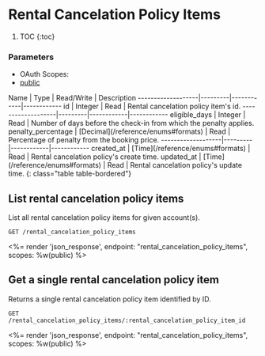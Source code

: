 # Rental Cancelation Policy Items

1. TOC
{:toc}

### Parameters
<ul class="nav nav-pills" role="tablist">
  <li class="disabled"><a>OAuth Scopes:</a></li>
  <li class="active"><a href="#public" role="tab" data-toggle="pill">public</a></li>
</ul>
<div class="tab-content" markdown="1">
  <div class="tab-pane active" id="public" markdown="1">
Name               | Type    | Read/Write | Description
-------------------|---------|------------|------------
id                 | Integer | Read       | Rental cancelation policy item's id.
-------------------|---------|------------|------------
eligible_days      | Integer | Read       | Number of days before the check-in from which the penalty applies.
penalty_percentage | [Decimal](/reference/enums#formats) | Read       | Percentage of penalty from the booking price.
-------------------|---------|------------|------------
created_at         | [Time](/reference/enums#formats) | Read         | Rental cancelation policy's create time.
updated_at         | [Time](/reference/enums#formats) | Read         | Rental cancelation policy's update time.
{: class="table table-bordered"}
  </div>
</div>

## List rental cancelation policy items

List all rental cancelation policy items for given account(s).

~~~
GET /rental_cancelation_policy_items
~~~

<%= render 'json_response', endpoint: "rental_cancelation_policy_items", scopes: %w(public) %>

## Get a single rental cancelation policy item

Returns a single rental cancelation policy item identified by ID.

~~~
GET /rental_cancelation_policy_items/:rental_cancelation_policy_item_id
~~~

<%= render 'json_response', endpoint: "rental_cancelation_policy_items", scopes: %w(public) %>
